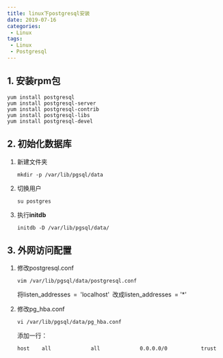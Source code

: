 ```yaml
---
title: linux下postgresql安装
date: 2019-07-16
categories: 
 - Linux
tags: 
 - Linux
 - Postgresql
---
```


## 1. 安装rpm包

```shell
yum install postgresql
yum install postgresql-server
yum install postgresql-contrib
yum install postgresql-libs
yum install postgresql-devel
```

## 2. 初始化数据库

1. 新建文件夹

   `mkdir -p /var/lib/pgsql/data `

2. 切换用户

   `su postgres`

3. 执行**initdb**

   `initdb -D /var/lib/pgsql/data/`

## 3. 外网访问配置

1. 修改postgresql.conf

   ```shell
   vim /var/lib/pgsql/data/postgresql.conf
   ```

   将listen_addresses = 'localhost' 改成listen_addresses = '*'

2. 修改pg_hba.conf

   ```shell
   vi /var/lib/pgsql/data/pg_hba.conf
   ```

   添加一行：

   ```
   host    all             all             0.0.0.0/0           trust
   ```

   

